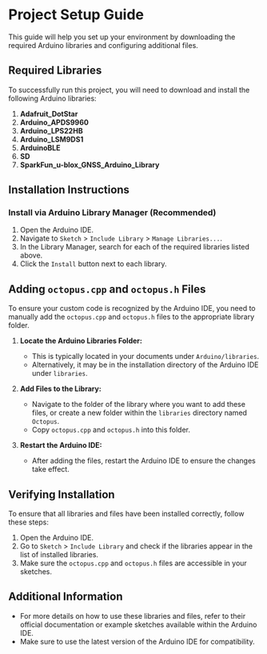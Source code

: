 # Project Setup Guide

This guide will help you set up your environment by downloading the required Arduino libraries and configuring additional files.

## Required Libraries

To successfully run this project, you will need to download and install the following Arduino libraries:

1. **Adafruit_DotStar**
2. **Arduino_APDS9960**
3. **Arduino_LPS22HB**
4. **Arduino_LSM9DS1**
5. **ArduinoBLE**
6. **SD**
7. **SparkFun_u-blox_GNSS_Arduino_Library**

## Installation Instructions

### Install via Arduino Library Manager (Recommended)

1. Open the Arduino IDE.
2. Navigate to `Sketch` > `Include Library` > `Manage Libraries...`.
3. In the Library Manager, search for each of the required libraries listed above.
4. Click the `Install` button next to each library.

## Adding `octopus.cpp` and `octopus.h` Files

To ensure your custom code is recognized by the Arduino IDE, you need to manually add the `octopus.cpp` and `octopus.h` files to the appropriate library folder.

1. **Locate the Arduino Libraries Folder:**
   - This is typically located in your documents under `Arduino/libraries`.
   - Alternatively, it may be in the installation directory of the Arduino IDE under `libraries`.

2. **Add Files to the Library:**
   - Navigate to the folder of the library where you want to add these files, or create a new folder within the `libraries` directory named `Octopus`.
   - Copy `octopus.cpp` and `octopus.h` into this folder.

3. **Restart the Arduino IDE:**
   - After adding the files, restart the Arduino IDE to ensure the changes take effect.

## Verifying Installation

To ensure that all libraries and files have been installed correctly, follow these steps:

1. Open the Arduino IDE.
2. Go to `Sketch` > `Include Library` and check if the libraries appear in the list of installed libraries.
3. Make sure the `octopus.cpp` and `octopus.h` files are accessible in your sketches.

## Additional Information

- For more details on how to use these libraries and files, refer to their official documentation or example sketches available within the Arduino IDE.
- Make sure to use the latest version of the Arduino IDE for compatibility.

